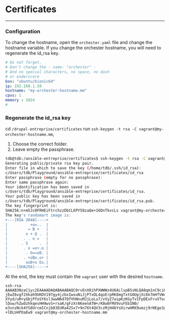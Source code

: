 # Certificates
----------------------------

### Configuration
To change the hostname, open the `orchester.yaml` file and change the hostname variable.
If you change the orchester hostname, you will need to regenerate the id_rsa key.

``` yaml
# Do not forget,
# Don't change the - name: "orchester" -
# And no special characters, no space, no dash 
# or enderscore
box: "ubuntu/bionic64"
ip: 192.168.1.50
hostname: "my-orchester-hostname.mm" 
cpus: 1
memory : 1024
#
```

### Regenerate the id_rsa key
cd `/drupal-entreprise/certificates`
run `ssh-keygen -t rsa -C vagrant@my-orchester-hostname.mm`,

1. Choose the correct folder.
2. Leave empty the passphrase.

``` bash
tdb@tdb:/ansible-entreprise/certificates$ ssh-keygen -t rsa -C vagrant@my-orchester-hostname.mm
Generating public/private rsa key pair.
Enter file in which to save the key (/home/tdb/.ssh/id_rsa):
c/Users/tdb/Playground/ansible-entreprise/certificates/id_rsa
Enter passphrase (empty for no passphrase):
Enter same passphrase again:
Your identification has been saved in
c/Users/tdb/Playground/ansible-entreprise/certificates/id_rsa.
Your public key has been saved in
c/Users/tdb/Playground/ansible-entreprise/certificates/id_rsa.pub.
The key fingerprint is:
SHA256:n+m5Jc0FRHEiFtrchzzDbCL6PY58zaQe+16DnTkvcLs vagrant@my-orchester-hostname.mm
The key's randomart image is:
+---[RSA 2048]----+
|          +o=..  |
|         = B +   |
|        o + @ .  |
|       . . o =   |
|      . S     .  |
|       . o =o+.o |
|        . O==oB. |
|       . +oBo.o+ |
|        ooB+o Eo.|
+----[SHA256]-----+
```

At the end, the key must contain the `vagrant` user with the desired `hostname`.
```
ssh-rsa
AAAAB3NzaC1yc2EAAAADAQABAAABAQC0rvEnX8ihPXWWWz4U6ALlspBSsNLQA8qm1nC9ciKhik0iC
jEwZ6vgf2Xkah9UKDV197gy4jzbxIwxuNiJjP7xOL4qoErpRK8mgTxtGOUpjXc6k7mHfVWcSpAyUa
XYyd/uR+yGbjPfoSY6sl3wwN6d7QfVhNnuMJjLoLu7/vVyZ7aipKzKGyTvIFpDEsFruV7ox/o/
lDuw/hZwdzhkqesHH9wvS+rxaK/gFzXrAKeenATW+/K8w6FMX9vuFEbIN0/
e3vnzNck4YS8UrcmICnjb83EURa42Sx7+9n76t4QV3czMjH46YsOirwHMX9umzj9rHEge3g0m
+lDLU4POaEw9 vagrant@my-orchester-hostname.mm
```